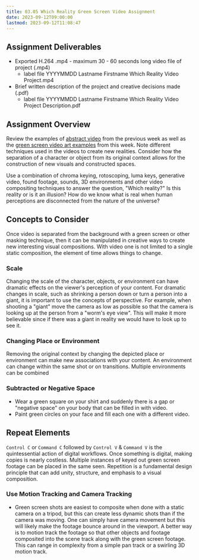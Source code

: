 ```yaml
---
title: 03.05 Which Reality Green Screen Video Assignment
date: 2023-09-12T09:00:00
lastmod: 2023-09-12T11:08:47
---
```


## Assignment Deliverables

- Exported H.264 .mp4 - maximum 30 - 60 seconds long video file of project (.mp4)
  - label file YYYYMMDD Lastname Firstname Which Reality Video Project.mp4
- Brief written description of the project and creative decisions made (.pdf)
  - label file YYYYMMDD Lastname Firstname Which Reality Video Project Description.pdf

## Assignment Overview

Review the examples of [abstract video](../02-video-selection-tools-and-effects/02-09-abstract-video.md) from the previous week as well as the [green screen video art examples](./03-02-green-screen-video-art.md) from this week. Note different techniques used in the videos to create new realities. Consider how the separation of a character or object from its original context allows for the construction of new visuals and constructed spaces.

Use a combination of chroma keying, rotoscoping, luma keys, generative video, found footage, sounds, 3D environments and other video compositing techniques to answer the question, "Which reality?" Is this reality or is it an illusion? How do we know what is real when human perceptions are disconnected from the nature of the universe?

## Concepts to Consider

Once video is separated from the background with a green screen or other masking technique, then it can be manipulated in creative ways to create new interesting visual compositions. With video one is not limited to a single static composition, the element of time allows things to change.

### Scale

Changing the scale of the character, objects, or environment can have dramatic effects on the viewer's perception of your content. For dramatic changes in scale, such as shrinking a person down or turn a person into a giant, it is important to use the concepts of perspective. For example, when shooting a "giant" move the camera as low as possible so that the camera is looking up at the person from a "worm's eye view". This will make it more believable since if there was a giant in reality we would have to look up to see it.

### Changing Place or Environment

Removing the original context by changing the depicted place or environment can make new associations with your content. An environment can change within the same shot or on transitions. Multiple environments can be combined

### Subtracted or Negative Space

- Wear a green square on your shirt and suddenly there is a gap or "negative space" on your body that can be filled in with video.
- Paint green circles on your face and fill each one with a different video.

## Repeat Elements

`Control C` or `Command C` followed by `Control V` & `Command V` is the quintessential action of digital workflows. Once something is digital, making copies is nearly costless. Multiple instances of keyed out green screen footage can be placed in the same seen. Repetition is a fundamental design principle that can add unity, structure, and emphasis to a visual composition.

### Use Motion Tracking and Camera Tracking

- Green screen shots are easiest to composite when done with a static camera on a tripod, but this can create less dynamic shots than if the camera was moving. One can simply have camera movement but this will likely make the footage bounce around in the viewport. A better way is to motion track the footage so that other objects and footage composited into the scene track along with the green screen footage. This can range in complexity from a simple pan track or a swirling 3D motion track.
